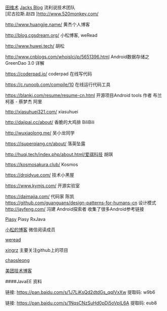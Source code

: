 
[田维术](http://weishu.me/about/)
[Jacks Blog](https://blog.dreamtobe.cn/)  流利说技术团队  
[尼古拉斯.赵四 ]http://www.520monkey.com/  


http://www.huangjie.name/  黄杰个人博客

http://blog.cgsdream.org/ 小松博客, weRead

http://www.huwei.tech/  胡松 

http://www.cnblogs.com/whoislcj/p/5651396.html Android数据存储之GreenDao 3.0 详解

https://coderpad.io/  coderpad 在线写代码

https://c.runoob.com/compile/10  在线运行代码工具

https://blankj.com/resume/resume-cn.html 开源项目Android tools 作者 布兰柯基 - 蔡梦杰 阿里

http://xiasuhuei321.com/ xiasuhuei

http://dajipai.cc/about/ 香脆的大鸡排 BiliBili

http://wuxiaolong.me/ 吴小龙同学

https://isuperqiang.cn/about/ 落英坠露

http://huqi.tech/index.php/about.html/爱祺科技 胡琪

https://kosmosakura.club/ Kosmos

https://droidyue.com/ 技术小黑屋

https://www.kymjs.com/ 开源实验室

https://daimajia.com/ 代码家 陈凯  
https://github.com/guanguans/design-patterns-for-humans-cn  设计模式  
http://jayfeng.com/ 冯建 Android探索者  收集了很多Android参考链接



[Piasy](https://blog.piasy.com/index.html) Piasy RxJava

[小松的博客](http://blog.cgsdream.org) 微信阅读成员

[weread](https://wereadteam.github.io/)

[xingrz](https://xingrz.me/) 主要关注github上的项目

[chaosleong](http://chaosleong.github.io/)

[美团技术博客](https://tech.meituan.com)



####JavaEE 资料

链接: https://pan.baidu.com/s/1J7LiKsQd2dtdGs_qqIVxXw 提取码: w9b6

链接: https://pan.baidu.com/s/1NqsCNzSuHd0pDj5oVpIL6A 提取码: eub8


